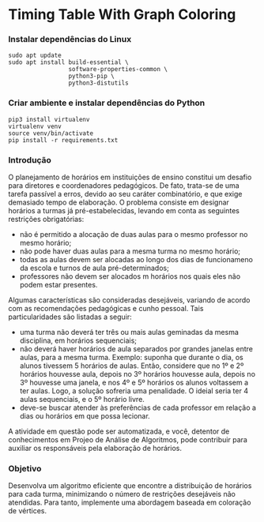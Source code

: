 # Timing Table With Graph Coloring


### Instalar dependências do Linux

```shell script
sudo apt update
sudo apt install build-essential \
                 software-properties-common \
                 python3-pip \
                 python3-distutils
```

### Criar ambiente e instalar dependências do Python

```shell script
pip3 install virtualenv
virtualenv venv
source venv/bin/activate
pip install -r requirements.txt
```

### Introdução

O planejamento de horários em instituições de ensino constitui um desafio para diretores e coordenadores pedagógicos. De fato, trata-se de uma tarefa passível a erros, devido ao seu caráter combinatório, e que exige demasiado tempo de elaboração. O problema consiste em designar horários a turmas já pré-estabelecidas, levando em conta as seguintes restrições obrigatórias:

- não é permitido a alocação de duas aulas para o mesmo professor no mesmo horário;
- não pode haver duas aulas para a mesma turma no mesmo horário;
- todas as aulas devem ser alocadas ao longo dos dias de funcionameno da escola e turnos de aula pré-determinados;
- professores não devem ser alocados m horários nos quais eles não podem estar presentes.

Algumas características são consideradas desejáveis, variando de acordo com as recomendações pedagógicas e cunho pessoal. Tais particularidades são listadas a seguir:

- uma turma não deverá ter três ou mais aulas geminadas da mesma disciplina, em horários sequenciais;
- não deverá haver horários de aula separados por grandes janelas entre aulas, para a mesma turma. Exemplo: suponha que durante o dia, os alunos tivessem 5 horários de aulas. Então, considere que no 1º e 2º horários houvesse aula, depois no 3º horários houvesse aula, depois no 3º houvesse uma janela, e nos 4º e 5º horários os alunos voltassem a ter aulas. Logo, a solução sofreria uma penalidade. O ideial seria ter 4 aulas sequenciais, e o 5º horário livre.
- deve-se buscar atender às preferências de cada professor em relação a dias ou horários em que possa lecionar.

A atividade em questão pode ser automatizada, e você, detentor de conhecimentos em Projeo de Análise de Algoritmos, pode contribuir para auxiliar os responsáveis pela elaboração de horários.

### Objetivo

Desenvolva um algoritmo eficiente que encontre a distribuição de horários para cada turma, minimizando o número de restrições desejáveis não atendidas. Para tanto, implemente uma abordagem baseada em coloração de vértices.

